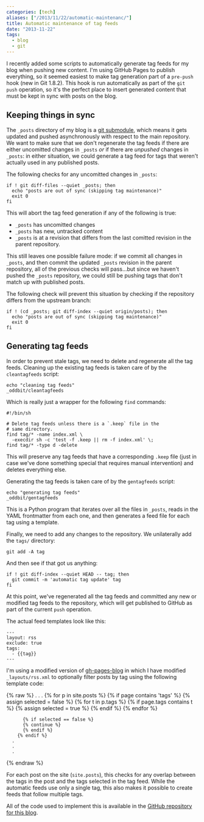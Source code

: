 ```yaml
---
categories: [tech]
aliases: ["/2013/11/22/automatic-maintenanc/"]
title: Automatic maintenance of tag feeds
date: "2013-11-22"
tags:
  - blog
  - git
---
```


I recently added some scripts to automatically generate tag feeds for
my blog when pushing new content.  I'm using GitHub Pages to publish
everything, so it seemed easiest to make tag generation part of a
`pre-push` hook (new in Git 1.8.2).  This hook is run automatically as
part of the `git push` operation, so it's the perfect place to insert
generated content that must be kept in sync with posts on the blog.

<!-- more -->

## Keeping things in sync

The `_posts` directory of my blog is a [git submodule][], which means
it gets updated and pushed asynchronously with respect to the main
repository.  We want to make sure that we don't regenerate the tag
feeds if there are either uncomitted changes in `_posts` *or* if there
are *unpushed* changes in `_posts`: in either situation, we could
generate a tag feed for tags that weren't actually used in any
published posts.

[git submodule]: http://git-scm.com/book/en/Git-Tools-Submodules

The following checks for any uncomitted changes in `_posts`:

    if ! git diff-files --quiet _posts; then
      echo "posts are out of sync (skipping tag maintenance)"
      exit 0
    fi

This will abort the tag feed generation if any of the following is
true:

- `_posts` has uncomitted changes
- `_posts` has new, untracked content
- `_posts` is at a revision that differs from the last comitted
  revision in the parent repository.

This still leaves one possible failure mode: if we commit all changes
in `_posts`, and then commit the updated `_posts` revision in the
parent repository, all of the previous checks will pass...but since we
haven't pushed the `_posts` repository, we could still be pushing tags
that don't match up with published posts.

The following check will prevent this situation by checking if the
repository differs from the upstream branch:

    if ! (cd _posts; git diff-index --quiet origin/posts); then
      echo "posts are out of sync (skipping tag maintenance)"
      exit 0
    fi

## Generating tag feeds

In order to prevent stale tags, we need to delete and regenerate all
the tag feeds.  Cleaning up the existing tag feeds is taken care of by
the `cleantagfeeds` script:

    echo "cleaning tag feeds"
    _oddbit/cleantagfeeds

Which is really just a wrapper for the following `find` commands:

    #!/bin/sh

    # Delete tag feeds unless there is a `.keep` file in the
    # same directory.
    find tag/* -name index.xml \
      -execdir sh -c 'test -f .keep || rm -f index.xml' \;
    find tag/* -type d -delete

This will preserve any tag feeds that have a corresponding `.keep`
file (just in case we've done something special that requires manual
intervention) and deletes everything else.

Generating the tag feeds is taken care of by the `gentagfeeds`
script:

    echo "generating tag feeds"
    _oddbit/gentagfeeds

This is a Python program that iterates over all the files in `_posts`,
reads in the YAML frontmatter from each one, and then generates a feed
file for each tag using a template.

Finally, we need to add any changes to the repository.  We
unilaterally add the `tags/` directory:

    git add -A tag

And then see if that got us anything:

    if ! git diff-index --quiet HEAD -- tag; then
      git commit -m 'automatic tag update' tag
    fi

At this point, we've regenerated all the tag feeds and committed any
new or modified tag feeds to the repository, which will get published
to GitHub as part of the current `push` operation.

The actual feed templates look like this:

    ---
    layout: rss
    exclude: true
    tags:
      - {{tag}}
    ---

I'm using a modified version of [gh-pages-blog][] in which I have
modified `_layouts/rss.xml` to optionally filter posts by tag using
the following template code:

{% raw %}
      .
      .
      .
			{% for p in site.posts %}
        {% if page contains 'tags' %}
          {% assign selected = false %}
          {% for t in p.tags %}
            {% if page.tags contains t %}
              {% assign selected = true %}
            {% endif %}
          {% endfor %}

          {% if selected == false %}
          {% continue %}
          {% endif %}
        {% endif %}
      .
      .
      .
{% endraw %}

For each post on the site (`site.posts`), this checks for any overlap
between the tags in the post and the tags selected in the tag feed.
While the automatic feeds use only a single tag, this also makes it
possible to create feeds that follow multiple tags.

All of the code used to implement this is available in the [GitHub
repository for this blog][repo].

[repo]: http://github.com/larsks/blog.oddbit.com/
[gh-pages-blog]: https://github.com/thedereck/gh-pages-blog/

